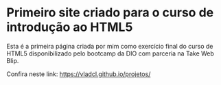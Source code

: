 # Primeiro site criado para o curso de introdução ao HTML5


Esta é a primeira página criada por mim como exercício final do curso de HTML5 disponibilizado pelo bootcamp da DIO com parceria na Take Web Blip.

Confira neste link:
https://vladcl.github.io/projetos/
